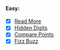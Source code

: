 #### Easy:

 * [x] [Read More](https://github.com/TraiOi/CodeEval/blob/master/Easy/Read_More.pl)
 * [x] [Hidden Digits](https://github.com/TraiOi/CodeEval/blob/master/Easy/Hidden_Digits.pl)
 * [x] [Compare Points](https://github.com/TraiOi/CodeEval/blob/master/Easy/Compare_Points.pl)
 * [x] [Fizz Buzz](https://github.com/TraiOi/CodeEval/blob/master/Easy/Fizz_Buzz.pl)